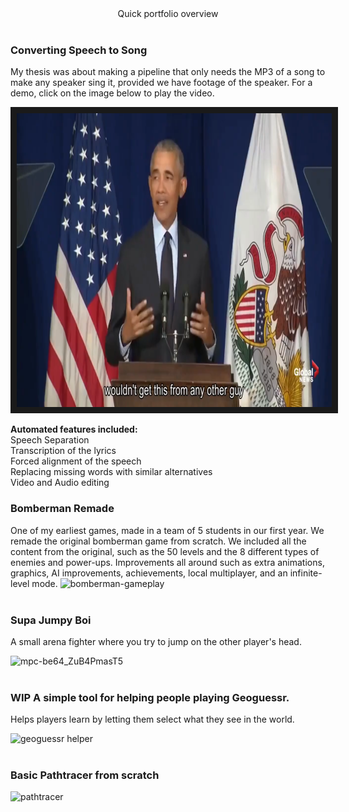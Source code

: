 <div align="center">
Quick portfolio overview

</div>

<br />

### Converting Speech to Song

My thesis was about making a pipeline that only needs the MP3 of a song to make any speaker sing it, provided we have footage of the speaker. For a demo, click on the image below to play the video.


<a href="http://www.youtube.com/watch?feature=player_embedded&v=fEvssG0WurQ
" target="_blank"><img src="./readme-images/speech-to-song-example.png" 
alt="Speech to Song" width="830" height="470" border="10" /></a>

<b>Automated features included:</b> <br />
    Speech Separation <br />
    Transcription of the lyrics <br />
    Forced alignment of the speech <br />
    Replacing missing words with similar alternatives <br />
    Video and Audio editing <br />

### Bomberman Remade
One of my earliest games, made in a team of 5 students in our first year.
We remade the original bomberman game from scratch.
We included all the content from the original, such as the 50 levels and the 8 different types of enemies and power-ups.
Improvements all around such as extra animations, graphics, AI improvements, achievements, local multiplayer, and an infinite-level mode.
![bomberman-gameplay](https://user-images.githubusercontent.com/14907692/206293514-aa8ef4a6-18be-4049-a769-5ad4eaab45f3.gif)
<br /><br />
### Supa Jumpy Boi
A small arena fighter where you try to jump on the other player's head.

![mpc-be64_ZuB4PmasT5](https://user-images.githubusercontent.com/14907692/206295771-36a4ab56-7f72-4290-ba8a-d336769d41d1.png)
<br /><br />
### WIP A simple tool for helping people playing Geoguessr.
Helps players learn by letting them select what they see in the world.

![geoguessr helper](https://user-images.githubusercontent.com/14907692/206296251-3ce52197-e7c6-43d4-9c3c-04cde3601c55.png)
<br /><br />

### Basic Pathtracer from scratch
![pathtracer](https://user-images.githubusercontent.com/14907692/206297568-07046266-d8ed-4897-93bf-c05472f51590.png)
